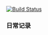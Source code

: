 [![Build Status](https://travis-ci.org/gdouzwt/blog.svg?branch=master)](https://travis-ci.org/gdouzwt/blog)
### 日常记录

